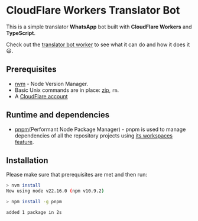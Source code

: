 # CloudFlare Workers Translator Bot

This is a simple translator **WhatsApp** bot built with **CloudFlare Workers** and **TypeScript**.

Check out the [translator bot worker](/workers/translator-bot/) to see what it can do and how it does it :smiley:.


## Prerequisites

- [nvm](https://github.com/nvm-sh/nvm) - Node Version Manager.
- Basic Unix commands are in place: [zip](https://infozip.sourceforge.net/Zip.html), `rm`.
- A [CloudFlare account](https://developers.cloudflare.com/workers/get-started/guide/)


## Runtime and dependencies

- [pnpm](https://github.com/pnpm/pnpm)(Performant Node Package Manager) - pnpm is used to manage dependencies of all the repository projects using [its workspaces feature](https://pnpm.io/workspaces).


## Installation

Please make sure that prerequisites are met and then run:

```sh
> nvm install
Now using node v22.16.0 (npm v10.9.2)

> npm install -g pnpm

added 1 package in 2s
```
